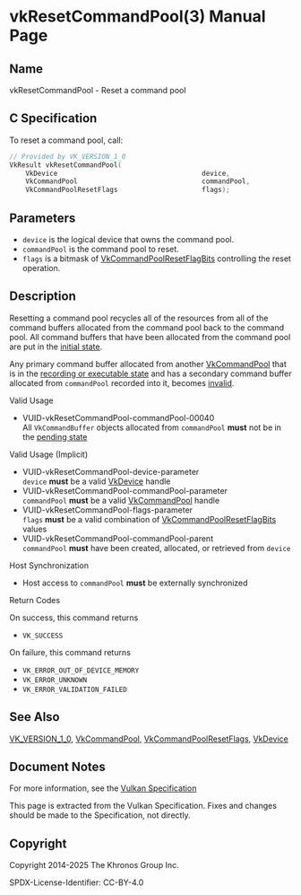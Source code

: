 # vkResetCommandPool(3) Manual Page

## Name

vkResetCommandPool - Reset a command pool



## [](#_c_specification)C Specification

To reset a command pool, call:

```c++
// Provided by VK_VERSION_1_0
VkResult vkResetCommandPool(
    VkDevice                                    device,
    VkCommandPool                               commandPool,
    VkCommandPoolResetFlags                     flags);
```

## [](#_parameters)Parameters

- `device` is the logical device that owns the command pool.
- `commandPool` is the command pool to reset.
- `flags` is a bitmask of [VkCommandPoolResetFlagBits](https://registry.khronos.org/vulkan/specs/latest/man/html/VkCommandPoolResetFlagBits.html) controlling the reset operation.

## [](#_description)Description

Resetting a command pool recycles all of the resources from all of the command buffers allocated from the command pool back to the command pool. All command buffers that have been allocated from the command pool are put in the [initial state](https://registry.khronos.org/vulkan/specs/latest/html/vkspec.html#commandbuffers-lifecycle).

Any primary command buffer allocated from another [VkCommandPool](https://registry.khronos.org/vulkan/specs/latest/man/html/VkCommandPool.html) that is in the [recording or executable state](https://registry.khronos.org/vulkan/specs/latest/html/vkspec.html#commandbuffers-lifecycle) and has a secondary command buffer allocated from `commandPool` recorded into it, becomes [invalid](https://registry.khronos.org/vulkan/specs/latest/html/vkspec.html#commandbuffers-lifecycle).

Valid Usage

- [](#VUID-vkResetCommandPool-commandPool-00040)VUID-vkResetCommandPool-commandPool-00040  
  All `VkCommandBuffer` objects allocated from `commandPool` **must** not be in the [pending state](https://registry.khronos.org/vulkan/specs/latest/html/vkspec.html#commandbuffers-lifecycle)

Valid Usage (Implicit)

- [](#VUID-vkResetCommandPool-device-parameter)VUID-vkResetCommandPool-device-parameter  
  `device` **must** be a valid [VkDevice](https://registry.khronos.org/vulkan/specs/latest/man/html/VkDevice.html) handle
- [](#VUID-vkResetCommandPool-commandPool-parameter)VUID-vkResetCommandPool-commandPool-parameter  
  `commandPool` **must** be a valid [VkCommandPool](https://registry.khronos.org/vulkan/specs/latest/man/html/VkCommandPool.html) handle
- [](#VUID-vkResetCommandPool-flags-parameter)VUID-vkResetCommandPool-flags-parameter  
  `flags` **must** be a valid combination of [VkCommandPoolResetFlagBits](https://registry.khronos.org/vulkan/specs/latest/man/html/VkCommandPoolResetFlagBits.html) values
- [](#VUID-vkResetCommandPool-commandPool-parent)VUID-vkResetCommandPool-commandPool-parent  
  `commandPool` **must** have been created, allocated, or retrieved from `device`

Host Synchronization

- Host access to `commandPool` **must** be externally synchronized

Return Codes

On success, this command returns

- `VK_SUCCESS`

On failure, this command returns

- `VK_ERROR_OUT_OF_DEVICE_MEMORY`
- `VK_ERROR_UNKNOWN`
- `VK_ERROR_VALIDATION_FAILED`

## [](#_see_also)See Also

[VK\_VERSION\_1\_0](https://registry.khronos.org/vulkan/specs/latest/man/html/VK_VERSION_1_0.html), [VkCommandPool](https://registry.khronos.org/vulkan/specs/latest/man/html/VkCommandPool.html), [VkCommandPoolResetFlags](https://registry.khronos.org/vulkan/specs/latest/man/html/VkCommandPoolResetFlags.html), [VkDevice](https://registry.khronos.org/vulkan/specs/latest/man/html/VkDevice.html)

## [](#_document_notes)Document Notes

For more information, see the [Vulkan Specification](https://registry.khronos.org/vulkan/specs/latest/html/vkspec.html#vkResetCommandPool)

This page is extracted from the Vulkan Specification. Fixes and changes should be made to the Specification, not directly.

## [](#_copyright)Copyright

Copyright 2014-2025 The Khronos Group Inc.

SPDX-License-Identifier: CC-BY-4.0